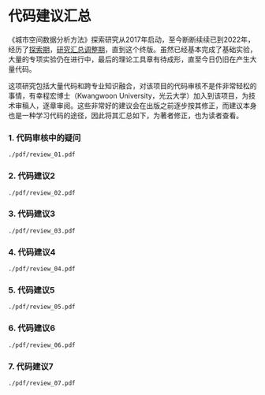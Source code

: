 # 代码建议汇总

《城市空间数据分析方法》探索研究从2017年启动，至今断断续续已到2022年，经历了[探索期](https://github.com/richieBao/python-urbanPlanning)，[研究汇总调整期](https://richiebao.github.io/Urban-Spatial-Data-Analysis_python/#/)，直到这个终版。虽然已经基本完成了基础实验，大量的专项实验仍在进行中，最后的理论工具章有待成形，直至今日仍旧在产生大量代码。

这项研究包括大量代码和跨专业知识融合，对该项目的代码审核不是件非常轻松的事情，有幸程宏博士（Kwangwoon University，光云大学）加入到该项目，为技术审稿人，逐章审阅。这些非常好的建议会在出版之前逐步按其修正，而建议本身也是一种学习代码的途径，因此将其汇总如下，为著者修正，也为读者查看。

### 1. 代码审核中的疑问
```pdf
./pdf/review_01.pdf
```


### 2. 代码建议2
```pdf
./pdf/review_02.pdf
```

### 3. 代码建议3
```pdf
./pdf/review_03.pdf
```

### 4. 代码建议4
```pdf
./pdf/review_04.pdf
```

### 5. 代码建议5
```pdf
./pdf/review_05.pdf
```

### 6. 代码建议6
```pdf
./pdf/review_06.pdf
```

### 7. 代码建议7
```pdf
./pdf/review_07.pdf
```
